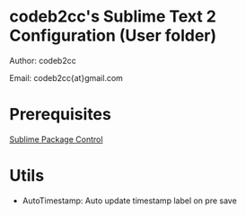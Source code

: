 codeb2cc's Sublime Text 2 Configuration (User folder)
=====================================================
Author: codeb2cc

Email: codeb2cc{at}gmail.com

Prerequisites
=============
[Sublime Package Control](http://wbond.net/sublime_packages/package_control/installation)

Utils
=====
* AutoTimestamp: Auto update timestamp label on pre save
